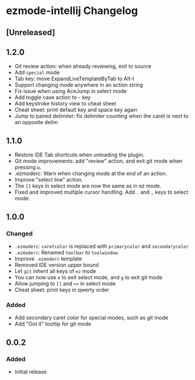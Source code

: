 <!-- Keep a Changelog guide -> https://keepachangelog.com -->

# ezmode-intellij Changelog

## [Unreleased]

## 1.2.0
- Git review action: when already reviewing, exit to source
- Add `special` mode
- Tab key: move ExpandLiveTemplateByTab to Alt-t
- Support changing mode anywhere in an action string
- Fix issue when using AceJump in select mode
- Add toggle case action to `~` key
- Add keystroke history view to cheat sheet
- Cheat sheet: print default key and space key again
- Jump to paired delimiter: fix delimiter counting when the caret is next to an opposite delim

## 1.1.0
- Restore IDE Tab shortcuts when unloading the plugin.
- Git mode improvements: add "review" action, and exit git mode when pressing `w`.
- .ezmoderc: Warn when changing mode at the end of an action.
- Improve "select line" action.
- The `[]` keys in select mode are now the same as in ez mode.
- Fixed and improved multiple cursor handling. Add `.` and `,` keys to select mode.

## 1.0.0
### Changed
- `.ezmoderc`: `caretcolor` is replaced with `primarycolor` and `secondarycolor`
- `.ezmoderc`: Renamed `toolbar` to `toolwindow`
- Improve `.ezmoderc` template
- Removed IDE version upper bound
- Let `git` inherit all keys of `ez` mode
- You can now use `e` to exit select mode, and `g` to exit git mode
- Allow jumping to `[]` and `<>` in select mode
- Cheat sheet: print keys in qwerty order

### Added
- Add secondary caret color for special modes, such as git mode
- Add "Got it" tooltip for git mode

## 0.0.2
### Added
- Initial release
